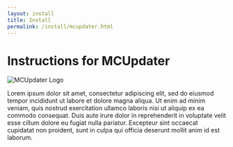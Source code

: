 ```yaml
---
layout: install
title: Install
permalink: /install/mcupdater.html
---
```


# Instructions for MCUpdater

<img class="logo shadow right" alt="MCUpdater Logo" src="/assets/img/launchers/mcupdater.png" />

Lorem ipsum dolor sit amet, consectetur adipiscing elit, sed do eiusmod tempor
incididunt ut labore et dolore magna aliqua. Ut enim ad minim veniam, quis
nostrud exercitation ullamco laboris nisi ut aliquip ex ea commodo consequat.
Duis aute irure dolor in reprehenderit in voluptate velit esse cillum dolore eu
fugiat nulla pariatur. Excepteur sint occaecat cupidatat non proident, sunt in
culpa qui officia deserunt mollit anim id est laborum.

